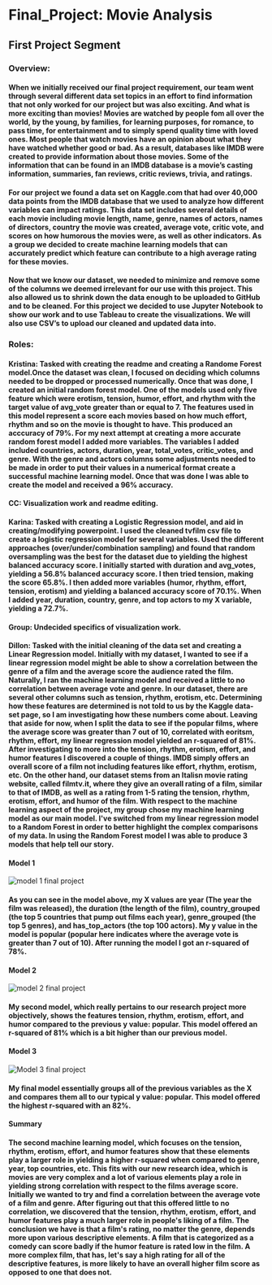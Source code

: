 # Final_Project: Movie Analysis
## First Project Segment

### Overview:

####    When we initially received our final project requirement, our team went through several different data set topics in an effort to find information that not only worked for our project but was also exciting. And what is more exciting than movies! Movies are watched by people fom all over the world, by the young, by families, for learning purposes, for romance, to pass time, for entertainment and to simply spend quality time with loved ones. Most people that watch movies have an opinion about what they have watched whether good or bad. As a result, databases like IMDB were created to provide information about those movies. Some of the information that can be found in an IMDB database is a movie’s casting information, summaries, fan reviews, critic reviews, trivia, and ratings.

####    For our project we found a data set on Kaggle.com that had over 40,000 data points from the IMDB database that we used to analyze how different variables can impact ratings. This data set includes several details of each movie including movie length, name, genre, names of actors, names of directors, country the movie was created, average vote, critic vote, and scores on how humorous the movies were, as well as other indicators. As a group we decided to create machine learning models that can accurately predict which feature can contribute to a high average rating for these movies.

####    Now that we know our dataset, we needed to minimize and remove some of the columns we deemed irrelevant for our use with this project. This also allowed us to shrink down the data enough to be uploaded to GitHub and to be cleaned. For this project we decided to use Jupyter Notebook to show our work and to use Tableau to create the visualizations. We will also use CSV’s to upload our cleaned and updated data into.

### Roles:

#### Kristina: Tasked with creating the readme and creating a Randome Forest model.Once the dataset was clean, I focused on deciding which columns needed to be dropped or processed numerically. Once that was done, I created an initial random forest model. One of the models used only five feature which were erotism, tension, humor, effort, and rhythm with the target value of avg_vote greater than or equal to 7. The features used in this model represent a score each movies based on how much effort, rhythm and so on the movie is thought to have. This produced an acccuracy of 79%. For my next attempt at creating a more accurate random forest model I added more variables. The variables I added included countries, actors, duration, year, total_votes, critic_votes, and genre. With the genre and actors columns some adjustments needed to be made in order to put their values in a numerical format create a successful machine learning model. Once that was done I was able to create the model and received a 96% accuracy. 
#### CC: Visualization work and readme editing.

#### Karina: Tasked with creating a Logistic Regression model, and aid in creating/modifying powerpoint. I used the cleaned tvfilm csv file to create a logistic regression model for several variables. Used the different approaches (over/under/combination sampling) and found that random oversampling was the best for the dataset due to yielding the highest balanced accuracy score. I initially started with duration and avg_votes, yielding a 56.8% balanced accuracy score. I then tried tension, making the score 65.8%. I then added more variables (humor, rhythm, effort, tension, erotism) and yielding a balanced accuracy score of 70.1%. When I added year, duration, country, genre, and top actors to my X variable, yielding a 72.7%.

#### Group: Undecided specifics of visualization work.
#### Dillon: Tasked with the initial cleaning of the data set and creating a Linear Regression model. Initially with my dataset, I wanted to see if a linear regression model might be able to show a correlation between the genre of a film and the average score the audience rated the film. Naturally, I ran the machine learning model and received a little to no correlation between average vote and genre. In our dataset, there are several other columns such as tension, rhythm, erotism, etc. Determining how these features are determined is not told to us by the Kaggle data-set page, so I am investigating how these numbers come about. Leaving that aside for now, when I split the data to see if the popular films, where the average score was greater than 7 out of 10, correlated with eoritsm, rhythm, effort, my linear regression model yielded an r-squared of 81%. After investigating to more into the tension, rhythm, erotism, effort, and humor features I discovered a couple of things. IMDB simply offers an overall score of a film not including features like effort, rhythm, erotism, etc. On the other hand, our dataset stems from an Italisn movie rating website, called filmtv.it, where they give an overall rating of a film, similar to that of IMDB, as well as a rating from 1-5 rating the tension, rhythm, erotism, effort, and humor of the film. With respect to the machine learning aspect of the project, my group chose my machine learning model as our main model. I've switched from my linear regression model to a Random Forest in order to better highlight the complex comparisons of my data. In using the Random Forest model I was able to produce 3 models that help tell our story. 

#### Model 1


![model 1 final project ](https://user-images.githubusercontent.com/112899813/219524629-377f11ef-3a6e-49a0-9cad-5892910c87f4.png)


#### As you can see in the model above, my X values are year (The year the film was released), the duration (the length of the film), country_grouped (the top 5 countries that pump out films each year), genre_grouped (the top 5 genres), and has_top_actors (the top 100 actors). My y value in the model is popular (popular here indicates where the average vote is greater than 7 out of 10). After running the model I got an r-squared of 78%. 


#### Model 2


![model 2 final project ](https://user-images.githubusercontent.com/112899813/219528005-2667c662-c48c-4346-83e1-028c5796bb43.png)


#### My second model, which really pertains to our research project more objectively, shows the features tension, rhythm, erotism, effort, and humor compared to the previous y value: popular. This model offered an r-squared of 81% which is a bit higher than our previous model. 


#### Model 3


![Model 3 final project ](https://user-images.githubusercontent.com/112899813/219529124-ccdc2819-d84f-4682-a120-a2addc1b269b.png)


#### My final model essentially groups all of the previous variables as the X and compares them all to our typical y value: popular. This model offered the highest r-squared with an 82%. 


#### Summary 

#### The second machine learning model, which focuses on the tension, rhythm, erotism, effort, and humor features show that these elements play a larger role in yielding a higher r-squared when compared to genre, year, top countries, etc. This fits with our new research idea, which is movies are very complex and a lot of various elements play a role in yielding strong correlation with respect to the films average score. Initially we wanted to try and find a correlation between the average vote of a film and genre. After figuring out that this offered little to no correlation, we discovered that the tension, rhythm, erotism, effort, and humor features play a much larger role in people's liking of a film. The conclusion we have is that a film's rating, no matter the genre, depends more upon various descriptive elements. A film that is categorized as a comedy can score badly if the humor feature is rated low in the film. A more complex film, that has, let's say a high rating for all of the descriptive features, is more likely to have an overall higher film score as opposed to one that does not. 
